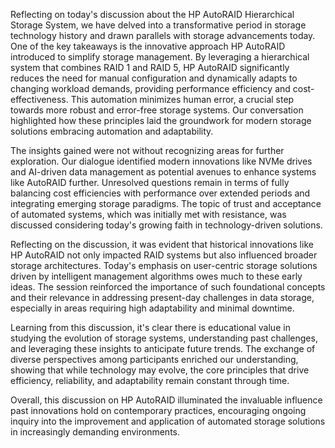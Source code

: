 Reflecting on today's discussion about the HP AutoRAID Hierarchical Storage System, we have delved into a transformative period in storage technology history and drawn parallels with storage advancements today. One of the key takeaways is the innovative approach HP AutoRAID introduced to simplify storage management. By leveraging a hierarchical system that combines RAID 1 and RAID 5, HP AutoRAID significantly reduces the need for manual configuration and dynamically adapts to changing workload demands, providing performance efficiency and cost-effectiveness. This automation minimizes human error, a crucial step towards more robust and error-free storage systems. Our conversation highlighted how these principles laid the groundwork for modern storage solutions embracing automation and adaptability.

The insights gained were not without recognizing areas for further exploration. Our dialogue identified modern innovations like NVMe drives and AI-driven data management as potential avenues to enhance systems like AutoRAID further. Unresolved questions remain in terms of fully balancing cost efficiencies with performance over extended periods and integrating emerging storage paradigms. The topic of trust and acceptance of automated systems, which was initially met with resistance, was discussed considering today's growing faith in technology-driven solutions.

Reflecting on the discussion, it was evident that historical innovations like HP AutoRAID not only impacted RAID systems but also influenced broader storage architectures. Today's emphasis on user-centric storage solutions driven by intelligent management algorithms owes much to these early ideas. The session reinforced the importance of such foundational concepts and their relevance in addressing present-day challenges in data storage, especially in areas requiring high adaptability and minimal downtime.

Learning from this discussion, it's clear there is educational value in studying the evolution of storage systems, understanding past challenges, and leveraging these insights to anticipate future trends. The exchange of diverse perspectives among participants enriched our understanding, showing that while technology may evolve, the core principles that drive efficiency, reliability, and adaptability remain constant through time.

Overall, this discussion on HP AutoRAID illuminated the invaluable influence past innovations hold on contemporary practices, encouraging ongoing inquiry into the improvement and application of automated storage solutions in increasingly demanding environments.